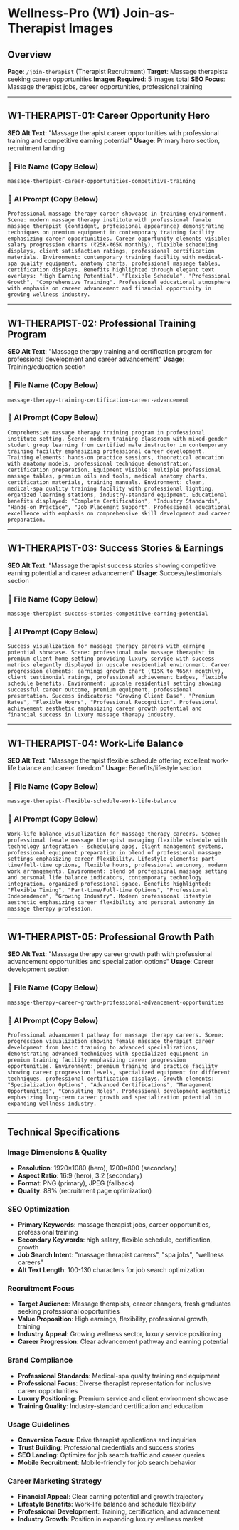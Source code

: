 # Wellness-Pro (W1) Join-as-Therapist Images

## Overview
**Page**: `/join-therapist` (Therapist Recruitment)
**Target**: Massage therapists seeking career opportunities
**Images Required**: 5 images total
**SEO Focus**: Massage therapist jobs, career opportunities, professional training

---

## W1-THERAPIST-01: Career Opportunity Hero
**SEO Alt Text**: "Massage therapist career opportunities with professional training and competitive earning potential"
**Usage**: Primary hero section, recruitment landing

### 📁 File Name (Copy Below)
```
massage-therapist-career-opportunities-competitive-training
```

### 🎨 AI Prompt (Copy Below)
```
Professional massage therapy career showcase in training environment. Scene: modern massage therapy institute with professional female massage therapist (confident, professional appearance) demonstrating techniques on premium equipment in contemporary training facility emphasizing career opportunities. Career opportunity elements visible: salary progression charts (₹25K-₹65K monthly), flexible scheduling displays, client satisfaction ratings, professional certification materials. Environment: contemporary training facility with medical-spa quality equipment, anatomy charts, professional massage tables, certification displays. Benefits highlighted through elegant text overlays: "High Earning Potential", "Flexible Schedule", "Professional Growth", "Comprehensive Training". Professional educational atmosphere with emphasis on career advancement and financial opportunity in growing wellness industry.
```

---

## W1-THERAPIST-02: Professional Training Program
**SEO Alt Text**: "Massage therapy training and certification program for professional development and career advancement"
**Usage**: Training/education section

### 📁 File Name (Copy Below)
```
massage-therapy-training-certification-career-advancement
```

### 🎨 AI Prompt (Copy Below)
```
Comprehensive massage therapy training program in professional institute setting. Scene: modern training classroom with mixed-gender student group learning from certified male instructor in contemporary training facility emphasizing professional career development. Training elements: hands-on practice sessions, theoretical education with anatomy models, professional technique demonstration, certification preparation. Equipment visible: multiple professional massage tables, premium oils and tools, medical anatomy charts, certification materials, training manuals. Environment: clean, medical-spa quality training facility with professional lighting, organized learning stations, industry-standard equipment. Educational benefits displayed: "Complete Certification", "Industry Standards", "Hands-on Practice", "Job Placement Support". Professional educational excellence with emphasis on comprehensive skill development and career preparation.
```

---

## W1-THERAPIST-03: Success Stories & Earnings
**SEO Alt Text**: "Massage therapist success stories showing competitive earning potential and career advancement"
**Usage**: Success/testimonials section

### 📁 File Name (Copy Below)
```
massage-therapist-success-stories-competitive-earning-potential
```

### 🎨 AI Prompt (Copy Below)
```
Success visualization for massage therapy careers with earning potential showcase. Scene: professional male massage therapist in premium client home setting providing luxury service with success metrics elegantly displayed in upscale residential environment. Career progression elements: earnings growth chart (₹15K to ₹65K+ monthly), client testimonial ratings, professional achievement badges, flexible schedule benefits. Environment: upscale residential setting showing successful career outcome, premium equipment, professional presentation. Success indicators: "Growing Client Base", "Premium Rates", "Flexible Hours", "Professional Recognition". Professional achievement aesthetic emphasizing career growth potential and financial success in luxury massage therapy industry.
```

---

## W1-THERAPIST-04: Work-Life Balance
**SEO Alt Text**: "Massage therapist flexible schedule offering excellent work-life balance and career freedom"
**Usage**: Benefits/lifestyle section

### 📁 File Name (Copy Below)
```
massage-therapist-flexible-schedule-work-life-balance
```

### 🎨 AI Prompt (Copy Below)
```
Work-life balance visualization for massage therapy careers. Scene: professional female massage therapist managing flexible schedule with technology integration - scheduling apps, client management systems, professional equipment preparation in blend of professional massage settings emphasizing career flexibility. Lifestyle elements: part-time/full-time options, flexible hours, professional autonomy, modern work arrangements. Environment: blend of professional massage setting and personal life balance indicators, contemporary technology integration, organized professional space. Benefits highlighted: "Flexible Timing", "Part-time/Full-time Options", "Professional Independence", "Growing Industry". Modern professional lifestyle aesthetic emphasizing career flexibility and personal autonomy in massage therapy profession.
```

---

## W1-THERAPIST-05: Professional Growth Path
**SEO Alt Text**: "Massage therapy career growth path with professional advancement opportunities and specialization options"
**Usage**: Career development section

### 📁 File Name (Copy Below)
```
massage-therapy-career-growth-professional-advancement-opportunities
```

### 🎨 AI Prompt (Copy Below)
```
Professional advancement pathway for massage therapy careers. Scene: progression visualization showing female massage therapist career development from basic training to advanced specializations, demonstrating advanced techniques with specialized equipment in premium training facility emphasizing career progression opportunities. Environment: premium training and practice facility showing career progression levels, specialized equipment for different techniques, professional certification displays. Growth elements: "Specialization Options", "Advanced Certifications", "Management Opportunities", "Consulting Roles". Professional development aesthetic emphasizing long-term career growth and specialization potential in expanding wellness industry.
```

---

## Technical Specifications

### Image Dimensions & Quality
- **Resolution**: 1920×1080 (hero), 1200×800 (secondary)
- **Aspect Ratio**: 16:9 (hero), 3:2 (secondary)
- **Format**: PNG (primary), JPEG (fallback)
- **Quality**: 88% (recruitment page optimization)

### SEO Optimization
- **Primary Keywords**: massage therapist jobs, career opportunities, professional training
- **Secondary Keywords**: high salary, flexible schedule, certification, growth
- **Job Search Intent**: "massage therapist careers", "spa jobs", "wellness careers"
- **Alt Text Length**: 100-130 characters for job search optimization

### Recruitment Focus
- **Target Audience**: Massage therapists, career changers, fresh graduates seeking professional opportunities
- **Value Proposition**: High earnings, flexibility, professional growth, training
- **Industry Appeal**: Growing wellness sector, luxury service positioning
- **Career Progression**: Clear advancement pathway and earning potential

### Brand Compliance
- **Professional Standards**: Medical-spa quality training and equipment
- **Professional Focus**: Diverse therapist representation for inclusive career opportunities
- **Luxury Positioning**: Premium service and client environment showcase
- **Training Quality**: Industry-standard certification and education

### Usage Guidelines
- **Conversion Focus**: Drive therapist applications and inquiries
- **Trust Building**: Professional credentials and success stories
- **SEO Landing**: Optimize for job search traffic and career queries
- **Mobile Recruitment**: Mobile-friendly for job search behavior

### Career Marketing Strategy
- **Financial Appeal**: Clear earning potential and growth trajectory
- **Lifestyle Benefits**: Work-life balance and schedule flexibility
- **Professional Development**: Training, certification, and advancement
- **Industry Growth**: Position in expanding luxury wellness market